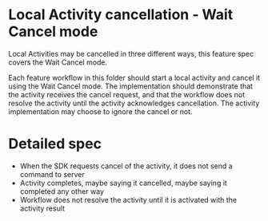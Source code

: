# Local Activity cancellation - Wait Cancel mode

Local Activities may be cancelled in three different ways, this feature spec covers the
Wait Cancel mode.

Each feature workflow in this folder should start a local activity and cancel it
using the Wait Cancel mode. The implementation should demonstrate that the activity
receives the cancel request, and that the workflow does not resolve the activity
until the activity acknowledges cancellation. The activity implementation may choose
to ignore the cancel or not.

# Detailed spec

- When the SDK requests cancel of the activity, it does not send a command to server
- Activity completes, maybe saying it cancelled, maybe saying it completed any other way
- Workflow does not resolve the activity until it is activated with the activity result
